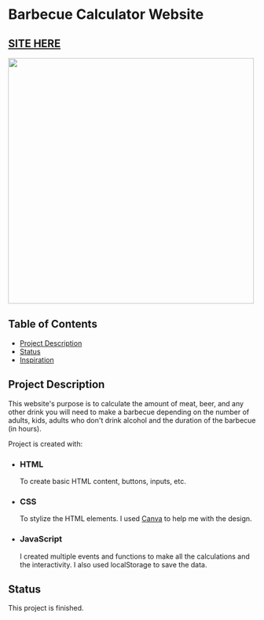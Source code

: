 # Barbecue Calculator Website

## [SITE HERE](https://isabdch.github.io/bbq-calculator/)
<img src="https://media.giphy.com/media/FPTYIWICCIAM7bFOnv/giphy.gif" height="500px">

## Table of Contents

- [Project Description](#project-description)
- [Status](#status)
- [Inspiration](#inspiration)

## Project Description

This website's purpose is to calculate the amount of meat, beer, and any other drink you will need to make a barbecue depending on the number of adults, kids, adults who don't drink alcohol and the duration of the barbecue (in hours).

Project is created with:

- ### HTML

  To create basic HTML content, buttons, inputs, etc.

- ### CSS

  To stylize the HTML elements. I used [Canva](https://www.canva.com/) to help me with the design.

- ### JavaScript

  I created multiple events and functions to make all the calculations and the interactivity. I also used localStorage to save the data.

## Status

This project is finished. 
